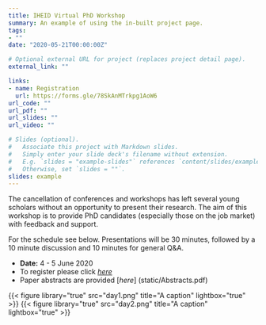 ```yaml
---
title: IHEID Virtual PhD Workshop
summary: An example of using the in-built project page.
tags:
- ""
date: "2020-05-21T00:00:00Z"

# Optional external URL for project (replaces project detail page).
external_link: ""

links:
- name: Registration
  url: https://forms.gle/78SkAnMTrkpg1AoW6
url_code: ""
url_pdf: ""
url_slides: ""
url_video: ""

# Slides (optional).
#   Associate this project with Markdown slides.
#   Simply enter your slide deck's filename without extension.
#   E.g. `slides = "example-slides"` references `content/slides/example-slides.md`.
#   Otherwise, set `slides = ""`.
slides: example
---
```


The cancellation of conferences and workshops has left several young scholars without an opportunity to present their research. The aim of this workshop is to provide PhD candidates (especially those on the job market) with feedback and support.

For the schedule see below. Presentations will be 30 minutes, followed by a 10 minute discussion and 10 minutes for general Q&A.

- **Date:** 4 - 5 June 2020
- To register please click [*here*](https://forms.gle/78SkAnMTrkpg1AoW6)
- Paper abstracts are provided [*here*] (static/Abstracts.pdf)

{{< figure library="true" src="day1.png" title="A caption" lightbox="true" >}}
{{< figure library="true" src="day2.png" title="A caption" lightbox="true" >}}


